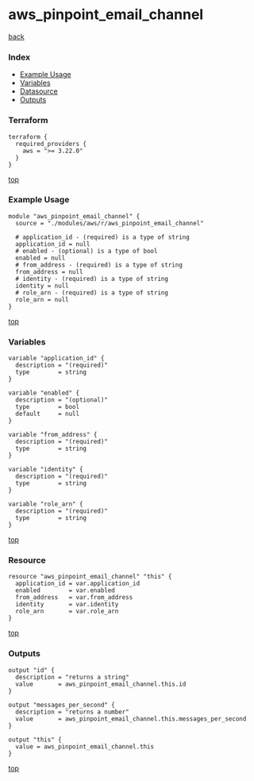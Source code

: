 # aws_pinpoint_email_channel

[back](../aws.md)

### Index

- [Example Usage](#example-usage)
- [Variables](#variables)
- [Datasource](#datasource)
- [Outputs](#outputs)

### Terraform

```hcl
terraform {
  required_providers {
    aws = ">= 3.22.0"
  }
}
```

[top](#index)

### Example Usage

```hcl
module "aws_pinpoint_email_channel" {
  source = "./modules/aws/r/aws_pinpoint_email_channel"

  # application_id - (required) is a type of string
  application_id = null
  # enabled - (optional) is a type of bool
  enabled = null
  # from_address - (required) is a type of string
  from_address = null
  # identity - (required) is a type of string
  identity = null
  # role_arn - (required) is a type of string
  role_arn = null
}
```

[top](#index)

### Variables

```hcl
variable "application_id" {
  description = "(required)"
  type        = string
}

variable "enabled" {
  description = "(optional)"
  type        = bool
  default     = null
}

variable "from_address" {
  description = "(required)"
  type        = string
}

variable "identity" {
  description = "(required)"
  type        = string
}

variable "role_arn" {
  description = "(required)"
  type        = string
}
```

[top](#index)

### Resource

```hcl
resource "aws_pinpoint_email_channel" "this" {
  application_id = var.application_id
  enabled        = var.enabled
  from_address   = var.from_address
  identity       = var.identity
  role_arn       = var.role_arn
}
```

[top](#index)

### Outputs

```hcl
output "id" {
  description = "returns a string"
  value       = aws_pinpoint_email_channel.this.id
}

output "messages_per_second" {
  description = "returns a number"
  value       = aws_pinpoint_email_channel.this.messages_per_second
}

output "this" {
  value = aws_pinpoint_email_channel.this
}
```

[top](#index)